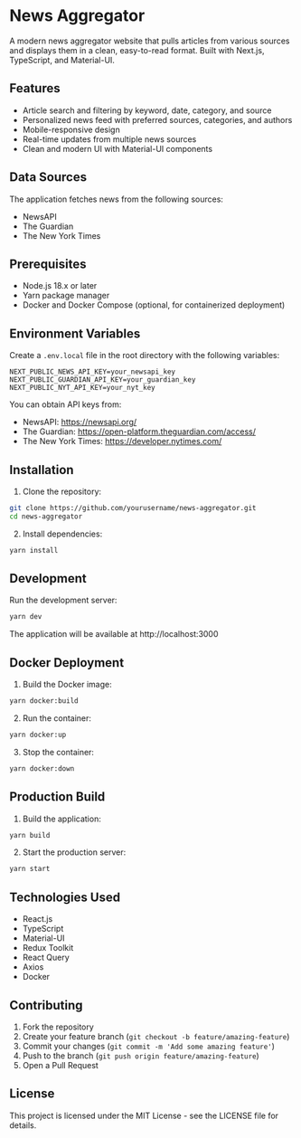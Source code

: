 # News Aggregator

A modern news aggregator website that pulls articles from various sources and displays them in a clean, easy-to-read format. Built with Next.js, TypeScript, and Material-UI.

## Features

- Article search and filtering by keyword, date, category, and source
- Personalized news feed with preferred sources, categories, and authors
- Mobile-responsive design
- Real-time updates from multiple news sources
- Clean and modern UI with Material-UI components

## Data Sources

The application fetches news from the following sources:
- NewsAPI
- The Guardian
- The New York Times

## Prerequisites

- Node.js 18.x or later
- Yarn package manager
- Docker and Docker Compose (optional, for containerized deployment)

## Environment Variables

Create a `.env.local` file in the root directory with the following variables:

```env
NEXT_PUBLIC_NEWS_API_KEY=your_newsapi_key
NEXT_PUBLIC_GUARDIAN_API_KEY=your_guardian_key
NEXT_PUBLIC_NYT_API_KEY=your_nyt_key
```

You can obtain API keys from:
- NewsAPI: https://newsapi.org/
- The Guardian: https://open-platform.theguardian.com/access/
- The New York Times: https://developer.nytimes.com/

## Installation

1. Clone the repository:
```bash
git clone https://github.com/yourusername/news-aggregator.git
cd news-aggregator
```

2. Install dependencies:
```bash
yarn install
```

## Development

Run the development server:

```bash
yarn dev
```

The application will be available at http://localhost:3000

## Docker Deployment

1. Build the Docker image:
```bash
yarn docker:build
```

2. Run the container:
```bash
yarn docker:up
```

3. Stop the container:
```bash
yarn docker:down
```

## Production Build

1. Build the application:
```bash
yarn build
```

2. Start the production server:
```bash
yarn start
```

## Technologies Used

- React.js
- TypeScript
- Material-UI
- Redux Toolkit
- React Query
- Axios
- Docker

## Contributing

1. Fork the repository
2. Create your feature branch (`git checkout -b feature/amazing-feature`)
3. Commit your changes (`git commit -m 'Add some amazing feature'`)
4. Push to the branch (`git push origin feature/amazing-feature`)
5. Open a Pull Request

## License

This project is licensed under the MIT License - see the LICENSE file for details.
